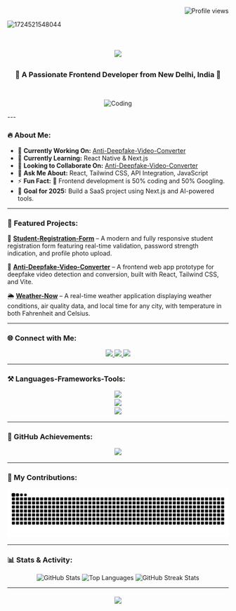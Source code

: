 <p align="right">
  <img src="https://komarev.com/ghpvc/?username=kumarsuraj345678&label=Profile%20views&color=0e75b6&style=flat" alt="Profile views" />
</p>

![1724521548044](https://github.com/user-attachments/assets/af7d2578-47c0-47b3-af9e-eb15e6d48e89)

  <h1 align="center">
    <img src="https://readme-typing-svg.herokuapp.com/?font=Righteous&size=35&center=true&vCenter=true&width=500&height=70&duration=4000&lines=Hi+There!+👋;+I'm+Suraj+Kumar!;" />
  </h1>


<h3 align="center">🚀 A Passionate Frontend Developer from New Delhi, India 🚀</h3>

<br/>

<div align="center">
  
![Coding](https://media.giphy.com/media/VTtANKl0beDFQRLDTh/giphy.gif)

</div>
---

### 🔥 About Me:

- 🔭 **Currently Working On:** [Anti-Deepfake-Video-Converter](https://github.com/kumarsuraj345678/Anti-Deepfake-Video-Converter)
- 🌱 **Currently Learning:** React Native & Next.js
- 👯 **Looking to Collaborate On:** [Anti-Deepfake-Video-Converter](https://github.com/kumarsuraj345678/Anti-Deepfake-Video-Converter)
- 💬 **Ask Me About:** React, Tailwind CSS, API Integration, JavaScript
- ⚡ **Fun Fact:** 🚀 Frontend development is 50% coding and 50% Googling.
- 🎯 **Goal for 2025:** Build a SaaS project using Next.js and AI-powered tools.

---

### 📌 **Featured Projects:**  

📝 **[Student-Registration-Form](https://github.com/kumarsuraj345678/Student-Registration-Form)** – A modern and fully responsive student registration form featuring real-time validation, password strength indication, and profile photo upload.  

🚀 **[Anti-Deepfake-Video-Converter](https://github.com/kumarsuraj345678/Anti-Deepfake-Video-Converter)** – A frontend web app prototype for deepfake video detection and conversion, built with React, Tailwind CSS, and Vite.  

🌦️ **[Weather-Now](https://github.com/kumarsuraj345678/Weather-Now)** – A real-time weather application displaying weather conditions, air quality data, and local time for any city, with temperature in both Fahrenheit and Celsius.  

---

### 🌐 Connect with Me:
 
<p align="center"> 
  <a href="mailto:kumarsuraj345678@gmail.com">
    <img src="https://img.shields.io/badge/Gmail-333333?style=for-the-badge&logo=gmail&logoColor=red" />
  </a>
  <a href="https://linkedin.com/in/kumarsuraj345678" target="_blank">
    <img src="https://img.shields.io/badge/LinkedIn-0077B5?style=for-the-badge&logo=linkedin&logoColor=white" target="_blank" />
  </a>
  <a href="https://kumarsuraj345678.netlify.app/" target="_blank">
     <img src="https://img.shields.io/badge/Portfolio-FF5722?style=for-the-badge&logo=todoist&logoColor=white" target="_blank" /> 
  </a>
</p>

---

### ⚒️ Languages-Frameworks-Tools:
<p align="center">
    <img src="https://skillicons.dev/icons?i=html,css,js,sass" /><br/>
    <img src="https://skillicons.dev/icons?i=react,redux,bootstrap,tailwind,materialui,nextjs" /><br/>
    <img src="https://skillicons.dev/icons?i=npm,babel,figma,vite,netlify,vscode,git,github" />
</p>

---

### 🚀 GitHub Achievements:
<p align="center">
    <img src="https://github-profile-trophy.vercel.app/?username=kumarsuraj345678&theme=onedark&no-frame=true&margin-w=15&row=1&column=6" />
</p>

---

### 🐍 My Contributions:
<p align="center">
  <img alt="snake eating my contributions" src="https://raw.githubusercontent.com/kumarsuraj345678/kumarsuraj345678/output/github-contribution-grid-snake.svg" />
</p>

---

### 📊 Stats & Activity:
<div align="center">
  <img height="180em" src="https://github-readme-stats.vercel.app/api?username=kumarsuraj345678&theme=default&show_icons=true&hide_border=true&count_private=true" alt="GitHub Stats" />
  
  <img height="180em" src="https://github-readme-stats.vercel.app/api/top-langs/?username=kumarsuraj345678&layout=compact&hide=jupyter%20notebook&theme=default" alt="Top Languages" />
  
  <img height="180em" src="https://streak-stats.demolab.com?user=kumarsuraj345678&theme=default&hide_border=true" alt="GitHub Streak Stats" />
</div>



---

<h4 align="center">
    <img src="https://readme-typing-svg.herokuapp.com/?font=Righteous&size=35&center=true&vCenter=true&width=500&height=70&duration=4000&lines=⭐️+Inspired+by+great+projects?;Let's+connect+and+collaborate!" />
</h4>

